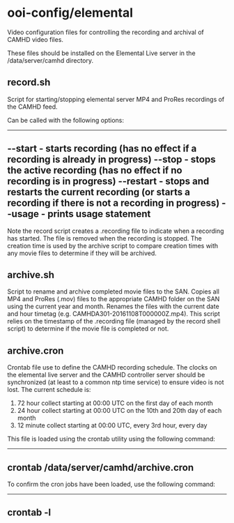 # ooi-config/elemental

Video configuration files for controlling the recording and archival of CAMHD video files.

These files should be installed on the Elemental Live server in the /data/server/camhd directory.

record.sh
----------

Script for starting/stopping elemental server MP4 and ProRes recordings of the CAMHD feed.

Can be called with the following options:

---
--start   - starts recording (has no effect if a recording is already in progress)
--stop    - stops the active recording (has no effect if no recording is in progress)
--restart - stops and restarts the current recording (or starts a recording if there is not a recording in progress)
--usage   - prints usage statement
---

Note the record script creates a .recording file to indicate when a recording has started. The file is removed when the recording is stopped. The
creation time is used by the archive script to compare creation times with any movie files to determine if they will be archived.

archive.sh
----------

Script to rename and archive completed movie files to the SAN. Copies all MP4 and ProRes (.mov) files to the appropriate CAMHD folder on the SAN
using the current year and month.  Renames the files with the current date and hour timetag (e.g. CAMHDA301-20161108T000000Z.mp4). This script 
relies on the timestamp of the .recording file (managed by the record shell script) to determine if the movie file is completed or not. 

archive.cron
------------

Crontab file use to define the CAMHD recording schedule. The clocks on the elemental live server and the CAMHD controller server should be 
synchronized (at least to a common ntp time service) to ensure video is not lost. The current schedule is:

 1. 72 hour collect starting at 00:00 UTC on the first day of each month
 2. 24 hour collect starting at 00:00 UTC on the 10th and 20th day of each month
 3. 12 minute collect starting at 00:00 UTC, every 3rd hour, every day

This file is loaded using the crontab utility using the following command:

---
crontab /data/server/camhd/archive.cron
---

To confirm the cron jobs have been loaded, use the following command:

---
crontab -l
---
